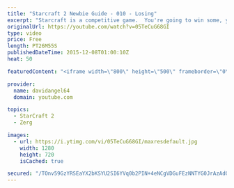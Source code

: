 ```yaml
---
title: "Starcraft 2 Newbie Guide - 010 - Losing"
excerpt: "Starcraft is a competitive game.  You're going to win some, you're going to lose some.  When you win a game, you feel good, and that's awesome.  But how do you react to losing a game?  How you react to losing in a competitive game like Starcraft 2 is an important consideration.  The biggest concept is"
originalUrl: https://youtube.com/watch?v=05TeCuG68GI
type: video
price: Free
length: PT26M55S
publishedDateTime: 2015-12-08T01:00:10Z
heat: 50

featuredContent: "<iframe width=\"800\" height=\"500\" frameborder=\"0\" src=\"https://www.youtube.com/embed/05TeCuG68GI\" allow=\"accelerometer; autoplay; encrypted-media; gyroscope; picture-in-picture\" allowfullscreen></iframe>"

provider:
  name: davidangel64
  domain: youtube.com

topics:
  - StarCraft 2
  - Zerg

images:
  - url: https://i.ytimg.com/vi/05TeCuG68GI/maxresdefault.jpg
    width: 1280
    height: 720
    isCached: true

secured: "/TOnv59GzYRSEaYX2bKSYU2SI6YVq0b2PIN+4eNCgVDGuFEzNNTYG0JrAzAdOJxEL5afdeBGkARk5ApMHhKeRvGTzx1pVJDWFIG0TgqAwNldfn6jc98HQXqGLNInD1AEMK2hHSNFou4xoC9CneWVTAAhxceX49szCQ/iLqSRmeTAg0bPWfNa7jYukD2yKRF4r9FigR6TKEli6jITYbDAU2XGVY/YbgXCtcmsWEuKrw8LgAUhQaZadrdqSB9noLkIOKMODWqKf+5e1YWncNxOzsRD/Z91qktQJ8JWqIORjKULNvVN00p4SBGez+i0l5qvyiFAmj8cZO9Lh7BqSWGAwM35rFk/uGf1xKpk9beW9Y+tAZJcvOMoa9yw8/trHo2XsiHVpY8Hlt2PT/1C/AZmV0KxPbzAd5ONbGqUH2awdR4=;fNBiFiXJbniY7acXjyfzYg=="
---
```


